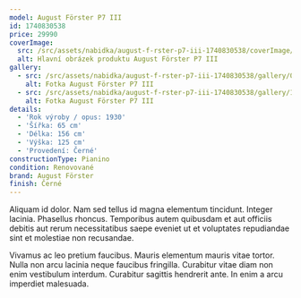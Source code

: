 ```yaml
---
model: August Förster P7 III
id: 1740830538
price: 29990
coverImage:
  src: /src/assets/nabidka/august-f-rster-p7-iii-1740830538/coverImage/src.jpg
  alt: Hlavní obrázek produktu August Förster P7 III
gallery:
  - src: /src/assets/nabidka/august-f-rster-p7-iii-1740830538/gallery/0/src.jpg
    alt: Fotka August Förster P7 III
  - src: /src/assets/nabidka/august-f-rster-p7-iii-1740830538/gallery/1/src.jpg
    alt: Fotka August Förster P7 III
details:
  - 'Rok výroby / opus: 1930'
  - 'Šířka: 65 cm'
  - 'Délka: 156 cm'
  - 'Výška: 125 cm'
  - 'Provedení: Černé'
constructionType: Pianino
condition: Renovované
brand: August Förster
finish: Černé
---
```

Aliquam id dolor. Nam sed tellus id magna elementum tincidunt. Integer lacinia. Phasellus rhoncus. Temporibus autem quibusdam et aut officiis debitis aut rerum necessitatibus saepe eveniet ut et voluptates repudiandae sint et molestiae non recusandae.

Vivamus ac leo pretium faucibus. Mauris elementum mauris vitae tortor. Nulla non arcu lacinia neque faucibus fringilla. Curabitur vitae diam non enim vestibulum interdum. Curabitur sagittis hendrerit ante. In enim a arcu imperdiet malesuada.
